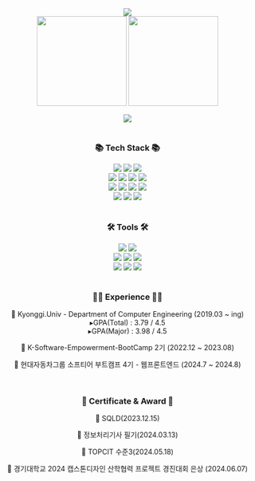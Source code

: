 <div align=center>
	<img src="https://capsule-render.vercel.app/api?type=waving&color=gradient&height=250&section=header&text=MINANI-0621&fontSize=80&animation=twinkling" />
</div>
<div align="center", height:180px">
  <img align="center" style="height:180px" src="https://github-readme-stats.vercel.app/api?username=minani-0621&show_icons=true&theme=tokyonight&hide_border=true" />
  <img align="center" style="height:180px" src="https://github-readme-stats.vercel.app/api/top-langs/?username=minani-0621&layout=compact&theme=nord&hide_border=true" />
</div>
<br>
<div align=center>
	<img src="http://mazassumnida.wtf/api/v2/generate_badge?boj=cm2hcm2h"/>
</div>

<br>
<div align=center>
	<h3>📚 Tech Stack 📚</h3>
	<img src="https://img.shields.io/badge/HTML5-E34F26?style=flat&logo=HTML5&logoColor=white" />
	<img src="https://img.shields.io/badge/CSS3-1572B6?style=flat&logo=CSS3&logoColor=white" />
	<img src="https://img.shields.io/badge/JavaScript-F7DF1E?style=flat&logo=JavaScript&logoColor=white" />
	<br>
	<img src="https://img.shields.io/badge/jquery-0769AD?style=flat&logo=jquery&logoColor=white" />
	<img src="https://img.shields.io/badge/React-61DAFB?style=flat&logo=React&logoColor=white" />
	<img src="https://img.shields.io/badge/Typescript-3178C6?style=flat&logo=Typescript&logoColor=white" />
	<img src="https://img.shields.io/badge/Tailwind-06B6D4?style=flat&logo=Tailwindcss&logoColor=white" />
	<br>
	<img src="https://img.shields.io/badge/Bootstrap-7952B3?style=flat&logo=Bootstrap&logoColor=white" />
	<img src="https://img.shields.io/badge/Java-007396?style=flat" />
	<img src="https://img.shields.io/badge/django-092E20?style=flat&logo=django&logoColor=white" />
	<img src="https://img.shields.io/badge/Android-34A853?style=flat&logo=Android&logoColor=white" />
	<br>
	<img src="https://img.shields.io/badge/C-A8B9CC?style=flat&logo=c&logoColor=white" />
 	<img src="https://img.shields.io/badge/Oracle DB-F80000?style=flat&logo=oracle&logoColor=white" />
	<img src="https://img.shields.io/badge/PostgreSQL-4169E1?style=flat&logo=PostgreSQL&logoColor=white" />
</div>
<br>
<div align=center>
	<h3>🛠 Tools 🛠</h3>
	<img src="https://img.shields.io/badge/Visual%20Studio%20Code-007ACC?style=flat&logo=VisualStudioCode&logoColor=white" />
	<img src="https://img.shields.io/badge/Eclipse%20IDE-2C2255?style=flat&logo=EclipseIDE&logoColor=white" />
	<br>
	<img src="https://img.shields.io/badge/Android Studio-3DDC84?style=flat&logo=AndroidStudio&logoColor=white" />
	<img src="https://img.shields.io/badge/GitHub-181717?style=flat&logo=GitHub&logoColor=white" />
  	<img src="https://img.shields.io/badge/Git-F05032?style=flat&logo=Git&logoColor=white" />
	<br>
	<img src="https://img.shields.io/badge/Jira-0052CC?style=flat&logo=Jira&logoColor=white" />
	<img src="https://img.shields.io/badge/Notion-000000?style=flat&logo=Notion&logoColor=white" />
	<img src="https://img.shields.io/badge/Slack-4A154B?style=flat&logo=Slack&logoColor=white" />
</div>
<br>
<div align=center>
	<h3>👨‍💻 Experience 👨‍💻</h3>
	<p>🔘 Kyonggi.Univ - Department of Computer Engineering (2019.03 ~ ing)<br>▸GPA(Total) : 3.79 / 4.5<br>▸GPA(Major) : 3.98 / 4.5</p>
	<p>🔘 K-Software-Empowerment-BootCamp 2기 (2022.12 ~ 2023.08)</p>
	<p>🔘 현대자동차그룹 소프티어 부트캠프 4기 - 웹프론트엔드 (2024.7 ~ 2024.8)</p>
</div>
<br>
<div align=center>
	<h3>📜 Certificate & Award 📜</h3>
	<p>🔘 SQLD(2023.12.15)</p>
	<p>🔘 정보처리기사 필기(2024.03.13)</p>
	<p>🔘 TOPCIT 수준3(2024.05.18)</p>
	<p>🔘 경기대학교 2024 캡스톤디자인 산학협력 프로젝트 경진대회 은상 (2024.06.07)</p>
</div>



<!--
**cm2hcm2h/cm2hcm2h** is a ✨ _special_ ✨ repository because its `README.md` (this file) appears on your GitHub profile.

Here are some ideas to get you started:

- 🔭 I’m currently working on ...
- 🌱 I’m currently learning ...
- 👯 I’m looking to collaborate on ...
- 🤔 I’m looking for help with ...
- 💬 Ask me about ...
- 📫 How to reach me: ...
- 😄 Pronouns: ...
- ⚡ Fun fact: ...
-->
